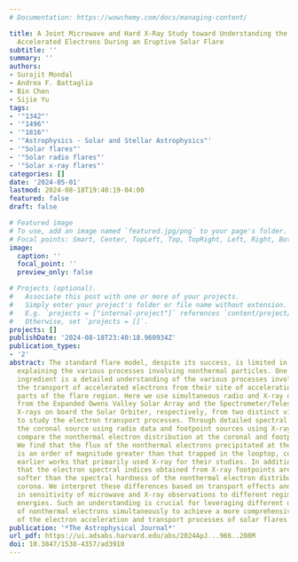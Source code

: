 ```yaml
---
# Documentation: https://wowchemy.com/docs/managing-content/

title: A Joint Microwave and Hard X-Ray Study toward Understanding the Transport of
  Accelerated Electrons During an Eruptive Solar Flare
subtitle: ''
summary: ''
authors:
- Surajit Mondal
- Andrea F. Battaglia
- Bin Chen
- Sijie Yu
tags:
- '"1342"'
- '"1496"'
- '"1816"'
- '"Astrophysics - Solar and Stellar Astrophysics"'
- '"Solar flares"'
- '"Solar radio flares"'
- '"Solar x-ray flares"'
categories: []
date: '2024-05-01'
lastmod: 2024-08-18T19:40:19-04:00
featured: false
draft: false

# Featured image
# To use, add an image named `featured.jpg/png` to your page's folder.
# Focal points: Smart, Center, TopLeft, Top, TopRight, Left, Right, BottomLeft, Bottom, BottomRight.
image:
  caption: ''
  focal_point: ''
  preview_only: false

# Projects (optional).
#   Associate this post with one or more of your projects.
#   Simply enter your project's folder or file name without extension.
#   E.g. `projects = ["internal-project"]` references `content/project/deep-learning/index.md`.
#   Otherwise, set `projects = []`.
projects: []
publishDate: '2024-08-18T23:40:18.960934Z'
publication_types:
- '2'
abstract: The standard flare model, despite its success, is limited in comprehensively
  explaining the various processes involving nonthermal particles. One such missing
  ingredient is a detailed understanding of the various processes involved during
  the transport of accelerated electrons from their site of acceleration to different
  parts of the flare region. Here we use simultaneous radio and X-ray observations
  from the Expanded Owens Valley Solar Array and the Spectrometer/Telescope for Imaging
  X-rays on board the Solar Orbiter, respectively, from two distinct viewing perspectives,
  to study the electron transport processes. Through detailed spectral modeling of
  the coronal source using radio data and footpoint sources using X-ray spectra, we
  compare the nonthermal electron distribution at the coronal and footpoint sources.
  We find that the flux of the nonthermal electrons precipitated at the footpoint
  is an order of magnitude greater than that trapped in the looptop, consistent with
  earlier works that primarily used X-ray for their studies. In addition, we find
  that the electron spectral indices obtained from X-ray footpoints are significantly
  softer than the spectral hardness of the nonthermal electron distribution in the
  corona. We interpret these differences based on transport effects and the difference
  in sensitivity of microwave and X-ray observations to different regimes of electron
  energies. Such an understanding is crucial for leveraging different diagnostic methods
  of nonthermal electrons simultaneously to achieve a more comprehensive understanding
  of the electron acceleration and transport processes of solar flares.
publication: '*The Astrophysical Journal*'
url_pdf: https://ui.adsabs.harvard.edu/abs/2024ApJ...966..208M
doi: 10.3847/1538-4357/ad3910
---
```

